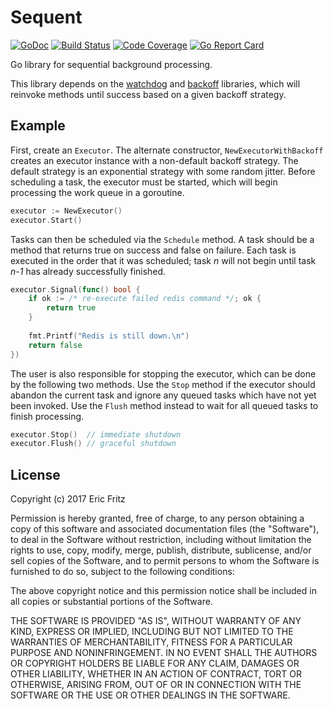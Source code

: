 # Sequent

[![GoDoc](https://godoc.org/github.com/efritz/sequent?status.svg)](https://godoc.org/github.com/efritz/sequent)
[![Build Status](https://secure.travis-ci.org/efritz/sequent.png)](http://travis-ci.org/efritz/sequent)
[![Code Coverage](http://codecov.io/github/efritz/sequent/coverage.svg?branch=master)](http://codecov.io/github/efritz/sequent?branch=master)
[![Go Report Card](https://goreportcard.com/badge/github.com/efritz/sequent)](https://goreportcard.com/report/github.com/efritz/sequent)

Go library for sequential background processing.

This library depends on the [watchdog](http://github.com/efritz/watchdog) and 
[backoff](https://github.com/efritz/backoff) libraries, which will reinvoke methods 
until success based on a given backoff strategy.

## Example

First, create an `Executor`. The alternate constructor, `NewExecutorWithBackoff`
creates an executor instance with a non-default backoff strategy. The default 
strategy is an exponential strategy with some random jitter. Before scheduling
a task, the executor must be started, which will begin processing the work queue
in a goroutine.

```go
executor := NewExecutor()
executor.Start()
```

Tasks can then be scheduled via the `Schedule` method. A task should be a method
that returns true on success and false on failure. Each task is executed in the
order that it was scheduled; task *n* will not begin until task *n-1* has already
successfully finished.

```go
executor.Signal(func() bool {
    if ok := /* re-execute failed redis command */; ok {
        return true
    }
    
    fmt.Printf("Redis is still down.\n")
    return false
})
```

The user is also responsible for stopping the executor, which can be done by the
following two methods. Use the `Stop` method if the executor should abandon the
current task and ignore any queued tasks which have not yet been invoked. Use the
`Flush` method instead to wait for all queued tasks to finish processing.

```go
executor.Stop()  // immediate shutdown
executor.Flush() // graceful shutdown
```

## License

Copyright (c) 2017 Eric Fritz

Permission is hereby granted, free of charge, to any person obtaining a copy
of this software and associated documentation files (the "Software"), to deal
in the Software without restriction, including without limitation the rights
to use, copy, modify, merge, publish, distribute, sublicense, and/or sell
copies of the Software, and to permit persons to whom the Software is
furnished to do so, subject to the following conditions:

The above copyright notice and this permission notice shall be included in
all copies or substantial portions of the Software.

THE SOFTWARE IS PROVIDED "AS IS", WITHOUT WARRANTY OF ANY KIND, EXPRESS OR
IMPLIED, INCLUDING BUT NOT LIMITED TO THE WARRANTIES OF MERCHANTABILITY,
FITNESS FOR A PARTICULAR PURPOSE AND NONINFRINGEMENT. IN NO EVENT SHALL THE
AUTHORS OR COPYRIGHT HOLDERS BE LIABLE FOR ANY CLAIM, DAMAGES OR OTHER
LIABILITY, WHETHER IN AN ACTION OF CONTRACT, TORT OR OTHERWISE, ARISING FROM,
OUT OF OR IN CONNECTION WITH THE SOFTWARE OR THE USE OR OTHER DEALINGS IN
THE SOFTWARE.
